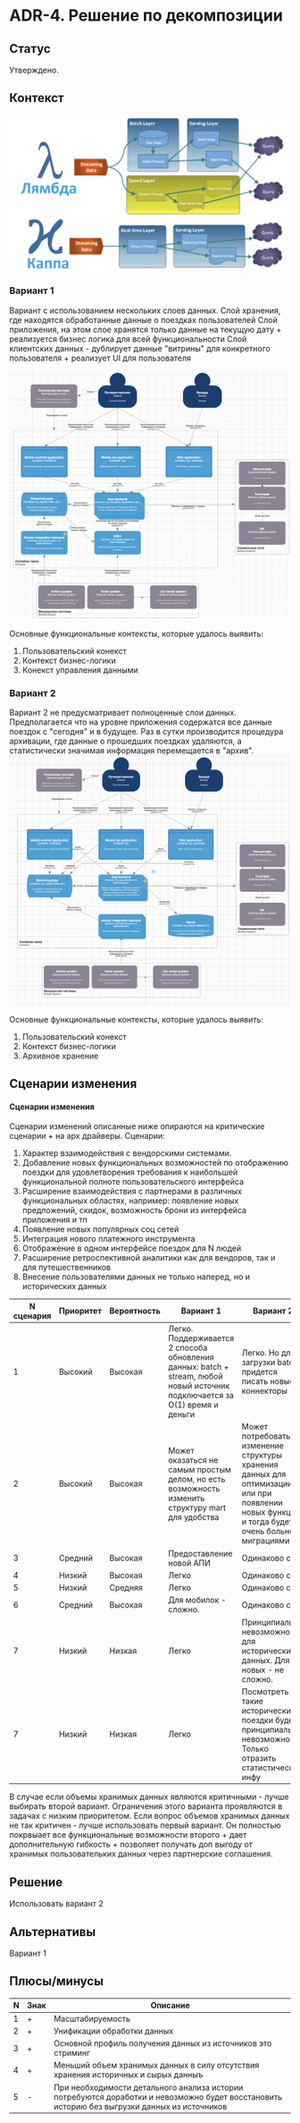 # ADR-4. Решение по декомпозиции
   
## Статус
Утверждено.

## Контекст
   ![alt text](/course_work/assets/image-14.png)

### Вариант 1
Вариант с использованием нескольких слоев данных. 
Слой хранения, где находятся обработанные данные о поездках пользователей
Слой приложения, на этом слое хранятся только данные на текущую дату + реализуется бизнес логика для всей функциональности
Слой клиентских данных - дублирует данные "витрины" для конкретного пользователя + реализует UI для пользователя

![alt text](/course_work/assets/image-12.png)

Основные функциональные контексты, которые удалось выявить: 
1) Пользовательский конекст
2) Контекст бизнес-логики
3) Конекст управления данными 

### Вариант 2
Вариант 2 не предусматривает полноценные слои данных. 
Предполагается что на уровне приложения содержатся все данные поездок с "сегодня" и в будущее. 
Раз в сутки производится процедура архивации, где данные о прошедших поездках удаляются, а статистически значимая информация перемещается в "архив".
![alt text](/course_work/assets/image-15.png)

Основные функциональные контексты, которые удалось выявить: 
1) Пользовательский конекст
2) Контекст бизнес-логики
3) Архивное хранение


## Сценарии изменения
#### Сценарии изменения
Сценарии изменений описанные ниже опираются на критические сценарии + на арх драйверы. 
Сценарии:
1) Характер взаимодействия с вендорскими системами.
2) Добавление новых функциональных возможностей по отображению поездки для удовлетворения требования к наибольшей функциональной полноте пользовательского интерфейса
3) Расширение взаимодействия с партнерами в различных функциональных областях, например: появление новых предложений, скидок, возможность брони из интерфейса приложения и тп
4) Появление новых популярных соц сетей
5) Интеграция нового платежного инструмента
6) Отображение в одном интерфейсе поездок для N людей
7) Расширение ретроспективной аналитики как для вендоров, так и для путешественников
8) Внесение пользователями данных не только наперед, но и исторических данных


| N сценария    |Приоритет  | Вероятность   | Вариант 1 | Вариант 2 |
| -             | -         | -             | - | - |
| 1             | Высокий   | Высокая       | Легко. Поддерживается 2 способа обновления данных: batch + stream, любой новый источник подключается за O(1) время и деньги | Легко. Но для загрузки batch придется писать новые коннекторы |
| 2             | Высокий   | Высокая       | Может оказаться не самым простым делом, но есть возможность изменить структуру mart для удобства | Может потребоваться изменение структуры хранения данных для оптимизации или при появлении новых функций и тогда будет очень больно с миграциями |
| 3             | Средний   | Высокая       | Предоставление новой АПИ  | Одинаково с в1 |
| 4             | Низкий    | Высокая       | Легко | Одинаково с в1 |
| 5             | Низкий    | Средняя       | Легко | Одинаково с в1 |
| 6             | Средний   | Высокая       | Для мобилок - сложно. | Одинаково с в1 |
| 7             | Низкий    | Низкая        | Легко | Принципиально невозможно для исторических данных. Для новых - не сложно. |
| 7             | Низкий    | Низкая        | Легко | Посмотреть такие исторические поездки будет принципиально невозможно. Только отразить статистическую инфу |


В случае если объемы хранимых данных являются критичными - лучше выбирать второй вариант. Ограничения этого варианта проявляются в задачах с низким приоритетом. 
Если вопрос объемов хранимых данных не так критичен - лучше использовать первый вариант. Он полностью покрвыает все функциональные возможности второго + дает дополнительную гибкость + позволяет получать доп выгоду от хранимых пользовательких данных через партнерские соглашения. 
   
## Решение
   Использовать вариант 2
   
## Альтернативы
   Вариант 1
   
## Плюсы/минусы

| N     |Знак  | Описание   | 
| -             | -         | -             | 
| 1             | +   | Масштабируемость       | 
| 2             | +   | Унификации обработки данных       |
| 3             | +   | Основной профиль получения данных из источников это стриминг       | 
| 4             | +   | Меньший объем хранимых данных в силу отсутствия хранения историчных и сырых данныъ | 
|5            | -   | При необходимости детального анализа истории потребуются доработки и невозможно будет восстановить историю без выгрузки данных из источников  | 






